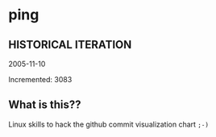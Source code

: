 # ping

## HISTORICAL ITERATION
2005-11-10

Incremented: 3083

## What is this?? 
Linux skills to hack the github commit visualization chart `;-)`
